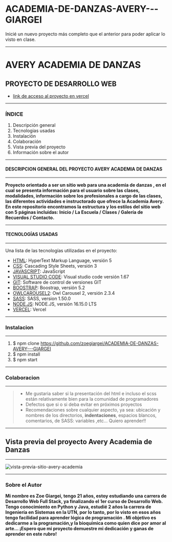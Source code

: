 # ACADEMIA-DE-DANZAS-AVERY---GIARGEI
Inicié un nuevo proyecto más completo que el anterior para poder aplicar lo visto en clase.
***

# AVERY ACADEMIA DE DANZAS 
## PROYECTO DE DESARROLLO WEB

* [link de acceso al proyecto en vercel](https://academia-de-danzas-avery-giargei.vercel.app/index.html)

***
### ÍNDICE

1. Descripción general
2. Tecnologias usadas
3. Instalación
4. Colaboración 
5. Vista previa del proyecto
6. Información sobre el autor

***

#### DESCRIPCION GENERAL DEL PROYECTO AVERY ACADEMIA DE DANZAS

***

**Proyecto orientado a ser un sitio web para una academia de danzas , en el cual se presenta información para el usuario sobre las clases, modalidades, información sobre los profesionales a cargo de las clases, las diferentes actividades e instructorado que ofrece la Academia Avery. En este repositorio encontramos la estructura y los estilos del sitio web con 5 páginas incluidas: Inicio / La Escuela / Clases / Galería de Recuerdos / Contacto.**

***

#### TECNOLOGÍAS USADAS

***

Una lista de las tecnologías utilizadas en el proyecto:

* [HTML](https://g.co/kgs/NWRvhW): HyperText Markup Language, versión 5
* [CSS](https://es.wikipedia.org/wiki/CSS): Cascading Style Sheets, versión 3
* [JAVASCRIPT](https://g.co/kgs/6P9Pte): JavaScript
* [VISUAL STUDIO CODE](https://code.visualstudio.com/): Visual studio code versión  1.67
* [GIT](https://g.co/kgs/8YViuA): Software de control de versiones GIT
* [BOOSTRAP](https://getbootstrap.com/): Boostrap, versión 5.2
* [OWLCAROUSEL2](https://owlcarousel2.github.io/OwlCarousel2/): Owl Carousel 2, versión 2.3.4 
* [SASS](https://sass-lang.com/): SASS, version 1.50.0
* [NODE.JS](https://nodejs.org/es/): NODE.JS, versión 16.15.0 LTS
* [VERCEL](https://vercel.com/dashboard): Vercel

***

###  Instalacion 

***
1. $ npm clone https://github.com/zoegiargei/ACADEMIA-DE-DANZAS-AVERY---GIARGEI
2. $ npm install
3. $ npm start

***

### Colaboracion 

***

> * Me gustaria saber si la presentación del html e incluso el scss están relativamente bien para la comunidad de programadores
> * Defectos que si o si deba evitar en próximos proyectos
> * Recomendaciones sobre cualquier aspecto, ya sea: ubicación y nombres de los directorios, **indentaciones**, espacios blancos, comentarios, de SASS: variables ,etc... Quiero aprender!!

***

## Vista previa del proyecto Avery Academia de Danzas

***

![vista-previa-sitio-avery-academia](https://user-images.githubusercontent.com/48769662/169418428-5ca2d842-c30e-47fa-86af-27b8f95ac2ed.png)

***

### Sobre el Autor

**Mi nombre es Zoe Giargei, tengo 21 años, estoy estudiando una carrera de Desarrollo Web Full Stack, ya finalizando el 1er curso de Desarrollo Web. Tengo conocimiento en Python y Java, estudié 2 años la carrera de Ingeniería en Sistemas en la UTN, por lo tanto, por lo visto en esos años tengo facilidad para aprender lógica de programación . Mi objetivo es dedicarme a la programación,y la bioquímica como quien dice por amor al arte... ¡Espero que mi proyecto demuestre mi dedicación y ganas de aprender en este rubro!**
